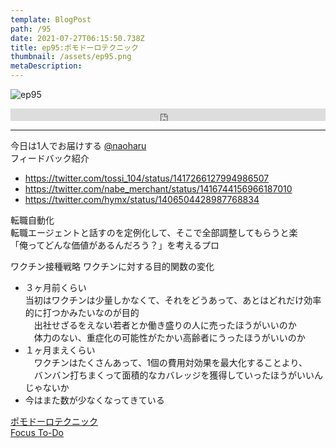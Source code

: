 ```yaml
---
template: BlogPost
path: /95
date: 2021-07-27T06:15:50.738Z
title: ep95:ポモドーロテクニック
thumbnail: /assets/ep95.png
metaDescription:
---
```

![ep95](/assets/ep95.png)

<iframe width="100%" height="20" scrolling="no" frameborder="no" allow="autoplay" src="https://w.soundcloud.com/player/?url=https%3A//api.soundcloud.com/tracks/1094943211&color=%23ff5500&inverse=false&auto_play=false&show_user=true"></iframe>

***

今日は1人でお届けする [@naoharu](https://twitter.com/naoharu)  
フィードバック紹介
- https://twitter.com/tossi_104/status/1417266127994986507
- https://twitter.com/nabe_merchant/status/1416744156966187010
- https://twitter.com/hymx/status/1406504428987768834

転職自動化  
転職エージェントと話すのを定例化して、そこで全部調整してもらうと楽  
「俺ってどんな価値があるんだろう？」を考えるプロ  

ワクチン接種戦略
ワクチンに対する目的関数の変化  
- ３ヶ月前くらい  
  当初はワクチンは少量しかなくて、それをどうあって、あとはどれだけ効率的に打つかみたいなのが目的  
　出社せざるをえない若者とか働き盛りの人に売ったほうがいいのか  
　体力のない、重症化の可能性がたかい高齢者にうったほうがいいのか  
- １ヶ月まえくらい  
　ワクチンはたくさんあって、1個の費用対効果を最大化することより、  
　バンバン打ちまくって面積的なカバレッジを獲得していったほうがいいんじゃないか  
- 今はまた数が少なくなってきている

[ポモドーロテクニック](https://ja.wikipedia.org/wiki/%E3%83%9D%E3%83%A2%E3%83%89%E3%83%BC%E3%83%AD%E3%83%BB%E3%83%86%E3%82%AF%E3%83%8B%E3%83%83%E3%82%AF)  
[Focus To-Do](https://apps.apple.com/jp/app/focus-to-do-%25E3%2583%259D%25E3%2583%25A2%25E3%2583%2589%25E3%2583%25BC%25E3%2583%25AD%25E6%258A%2580%25E8%25A1%2593-%25E3%2582%25BF%25E3%2582%25B9%25E3%2582%25AF%25E7%25AE%25A1%25E7%2590%2586/id966057213?uo=4)  

